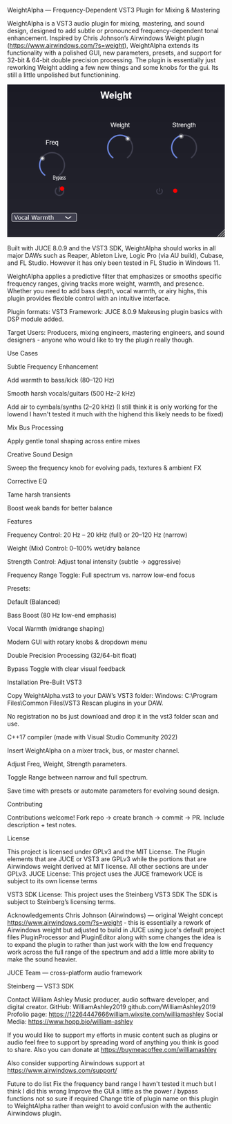 WeightAlpha — Frequency-Dependent VST3 Plugin for Mixing & Mastering

WeightAlpha is a VST3 audio plugin for mixing, mastering, and sound design, designed to add subtle or pronounced frequency-dependent
tonal enhancement. Inspired by Chris Johnson’s Airwindows Weight plugin (https://www.airwindows.com/?s=weight), WeightAlpha extends its functionality with a polished GUI,
new parameters, presets, and support for 32-bit & 64-bit double precision processing. The plugin is essentially just reworking Weight
adding a few new things and some knobs for the gui. Its still a little unpolished but functionining.

![WeightAlpha](https://github.com/WilliamAshley2019/WeightAlpha/blob/main/WeightAlpha.png)



Built with JUCE 8.0.9 and the VST3 SDK, WeightAlpha should works in all major DAWs such as Reaper, Ableton Live, Logic Pro
(via AU build), Cubase, and FL Studio. However it has only been tested in FL Studio in Windows 11.

WeightAlpha applies a predictive filter that emphasizes or smooths specific frequency ranges, giving tracks more weight,
warmth, and presence. Whether you need to add bass depth, vocal warmth, or airy highs, this plugin provides flexible control 
with an intuitive interface.

Plugin formats: VST3
Framework: JUCE 8.0.9        Makeusing plugin basics with DSP module added.

Target Users: Producers, mixing engineers, mastering engineers, and sound designers - anyone who would like to try the plugin really
though.

 Use Cases

 Subtle Frequency Enhancement

Add warmth to bass/kick (80–120 Hz)

Smooth harsh vocals/guitars (500 Hz–2 kHz)

Add air to cymbals/synths (2–20 kHz)       (I still think it is only working for the lowend I havn't tested it much with the highend
this likely needs to be fixed)


 Mix Bus Processing

Apply gentle tonal shaping across entire mixes

 Creative Sound Design

Sweep the frequency knob for evolving pads, textures & ambient FX

 Corrective EQ

Tame harsh transients

Boost weak bands for better balance

 Features

 Frequency Control: 20 Hz – 20 kHz (full) or 20–120 Hz (narrow)

 Weight (Mix) Control: 0–100% wet/dry balance

 Strength Control: Adjust tonal intensity (subtle → aggressive)

 Frequency Range Toggle: Full spectrum vs. narrow low-end focus

 Presets:

Default (Balanced)

Bass Boost (80 Hz low-end emphasis)

Vocal Warmth (midrange shaping)

 Modern GUI with rotary knobs & dropdown menu

 Double Precision Processing (32/64-bit float)

 Bypass Toggle with clear visual feedback

 Installation
Pre-Built VST3

Copy WeightAlpha.vst3 to your DAW’s VST3 folder:
Windows: C:\Program Files\Common Files\VST3
Rescan plugins in your DAW.

No registration no bs just download and drop it in the vst3 folder scan and use.



C++17 compiler (made with Visual Studio Community 2022)

Insert WeightAlpha on a mixer track, bus, or master channel.

Adjust Freq, Weight, Strength parameters.

Toggle Range between narrow and full spectrum.

Save time with presets or automate parameters for evolving sound design.

 Contributing

Contributions welcome!
Fork repo → create branch → commit → PR.
Include description + test notes.

License

This project is licensed under GPLv3 and the MIT License. The Plugin elements that are JUCE or VST3 are GPLv3 while the portions that
are Airwindows weight derived at MIT license. All other sections are under GPLv3.
JUCE License:
This project uses the JUCE framework
UCE is subject to its own license terms

VST3 SDK License:
This project uses the Steinberg VST3 SDK
The SDK is subject to Steinberg’s licensing terms.

Acknowledgements
Chris Johnson (Airwindows) — original Weight concept https://www.airwindows.com/?s=weight - this is essentially a rework of Airwindows weight but adjusted to build in 
JUCE using juce's default project files PluginProcessor and PluginEditor along with some changes the idea is to expand the plugin
to rather than just work with the low end frequency work across the full range of the spectrum and add a little more ability to 
make the sound heavier.

JUCE Team — cross-platform audio framework

Steinberg — VST3 SDK

Contact
William Ashley Music producer, audio software developer, and digital creator.
GitHub: WilliamAshley2019 github.com/WilliamAshley2019
Profolio page: https://12264447666william.wixsite.com/williamashley
Social Media: https://www.hopp.bio/william-ashley

If you would like to support my efforts in music content such as plugins or audio feel free to support by spreading word of anything
you think is good to share. Also you can donate at https://buymeacoffee.com/williamashley

Also consider supporting Airwindows support at https://www.airwindows.com/support/


Future to do list
Fix the frequency band range I havn't tested it much but I think I did this wrong
Improve the GUI a little  as the power / bypass functions not so sure if required 
Change title of plugin name on this plugin to WeightAlpha rather than weight to avoid confusion with the authentic Airwindows plugin. 
